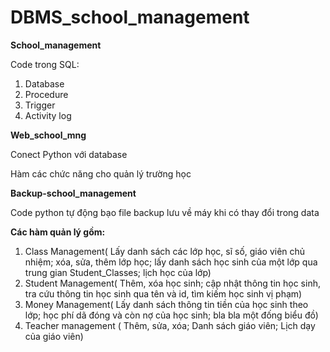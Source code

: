 # DBMS_school_management

**School_management**

Code trong SQL:

1. Database
2. Procedure
3. Trigger
4. Activity log

**Web_school_mng**

Conect Python với database

Hàm các chức năng cho quản lý trường học

**Backup-school_management**

Code python tự động bạo file backup lưu về máy khi có thay đổi trong data

**Các hàm quản lý gồm:**

1. Class Management( Lấy danh sách các lớp học, sĩ số, giáo viên chủ nhiệm; xóa, sửa, thêm lớp học; lấy danh sách học sinh của một lớp qua trung gian Student_Classes; lịch học của lớp)
2. Student Management( Thêm, xóa học sinh; cập nhật thông tin học sinh, tra cứu thông tin học sinh qua tên và id, tìm kiếm học sinh vị phạm)
3. Money Management( Lấy danh sách thông tin tiền của học sinh theo lớp; học phí dã đóng và còn nợ của học sinh; bla bla một đống biểu đồ)
5. Teacher management ( Thêm, sửa, xóa; Danh sách giáo viên; Lịch dạy của giáo viên)
